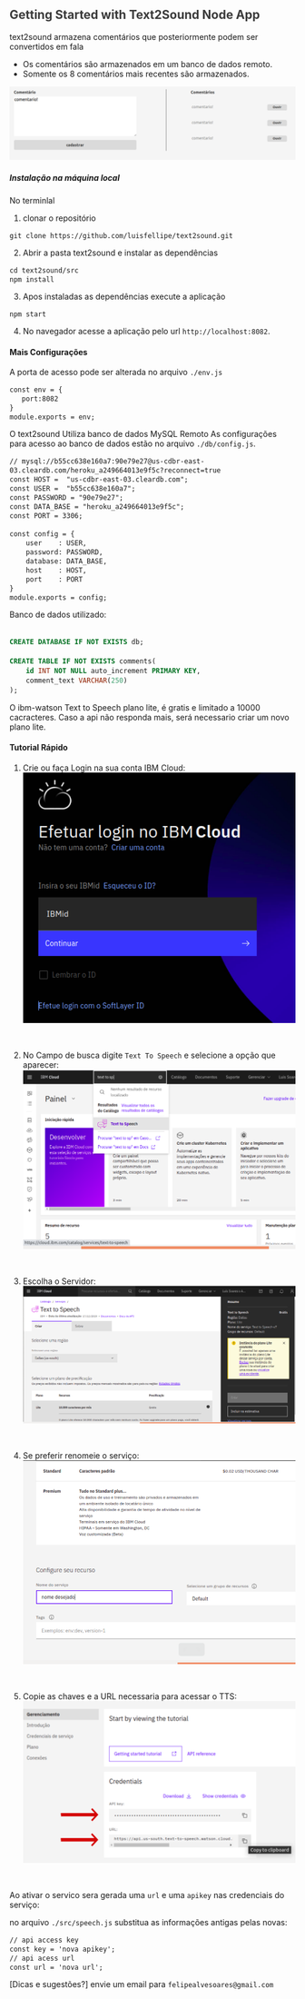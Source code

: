 ## <span style="color: rgb(59, 59, 59);">Getting Started with Text2Sound Node App</span>

text2sound armazena comentários que posteriormente podem  ser convertidos em fala
- Os comentários são armazenados em um banco de dados remoto. 
- Somente os 8 comentários mais recentes são armazenados.
 

![Interface do text2sound](./assets/interface.png)


##### Instalação na máquina local
No terminlal
1. clonar o repositório
````shell
git clone https://github.com/luisfellipe/text2sound.git
````
2. Abrir a pasta text2sound e instalar as dependências
````shell
cd text2sound/src
npm install
````
3. Apos instaladas as dependências execute a aplicação

````shell 
npm start
````
4. No navegador acesse a aplicação pelo url
```http://localhost:8082```.

#### Mais Configurações
A porta de acesso pode ser alterada no arquivo `./env.js`
 ```node
const env = {
    port:8082
}
module.exports = env;
```
O text2sound Utiliza banco de dados MySQL Remoto
As configurações para acesso ao banco de dados estão no arquivo `./db/config.js`.
````node
// mysql://b55cc638e160a7:90e79e27@us-cdbr-east-03.cleardb.com/heroku_a249664013e9f5c?reconnect=true
const HOST =  "us-cdbr-east-03.cleardb.com";
const USER =  "b55cc638e160a7";
const PASSWORD = "90e79e27";
const DATA_BASE = "heroku_a249664013e9f5c";
const PORT = 3306;

const config = {
    user    : USER,
    password: PASSWORD,
    database: DATA_BASE,
    host    : HOST,
    port    : PORT
}
module.exports = config;
````

Banco de dados utilizado:

````sql

CREATE DATABASE IF NOT EXISTS db;

CREATE TABLE IF NOT EXISTS comments(
    id INT NOT NULL auto_increment PRIMARY KEY,
    comment_text VARCHAR(250)
);
````

O ibm-watson Text to Speech plano lite, é gratis e limitado a 10000 cacracteres. Caso a api não responda mais, será necessario criar um novo plano lite.

#### Tutorial Rápido

1. Crie ou faça Login na sua conta IBM Cloud: <br>
![Tela de Login](./assets/1.png)

<br>

2. No Campo de busca digite `Text To Speech` e selecione a opção que aparecer: <br>
![Interface do text2sound](./assets/2.png)

<br>

3. Escolha o Servidor: <br>
![Interface do text2sound](./assets/3.png)

<br>

4. Se preferir renomeie o serviço: <br>
![Interface do text2sound](./assets/4.png)

<br>

5. Copie as chaves e a URL necessaria para acessar o TTS:
![Interface do text2sound](./assets/5.png)

<br>

Ao ativar o servico sera gerada uma `url` e uma `apikey` nas credenciais do serviço:


no arquivo `./src/speech.js` substitua as informações antigas pelas novas:

```` node
// api access key
const key = 'nova apikey';
// api acess url
const url = 'nova url';

````
[Dicas e sugestões?] envie um email para `felipealvesoares@gmail.com`